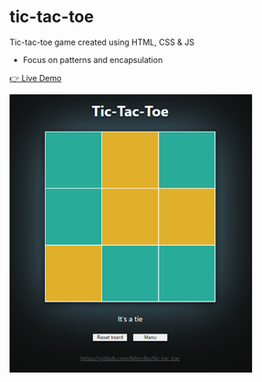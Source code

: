 # tic-tac-toe

Tic-tac-toe game created using HTML, CSS &amp; JS

-   Focus on patterns and encapsulation

[👉 Live Demo](https://mocchu.github.io/tic-tac-toe/)

<img src="img/sc.png" width="425" />
